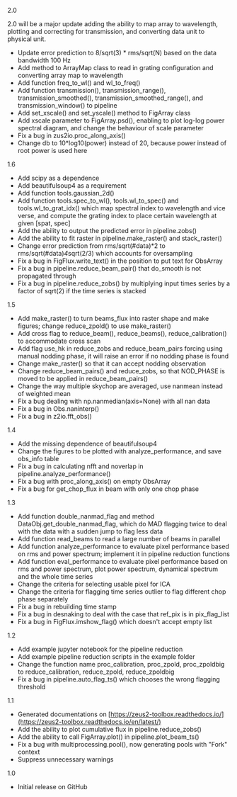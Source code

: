 2.0

2.0 will be a major update adding the ability to map array to wavelength, plotting and correcting for transmission, and
converting data unit to physical unit.

- Update error prediction to 8/sqrt(3) * rms/sqrt(N) based on the data bandwidth 100 Hz
- Add method to ArrayMap class to read in grating configuration and converting array map to wavelength
- Add function freq_to_wl() and wl_to_freq()
- Add function transmission(), transmission_range(), transmission_smoothed(), transmission_smoothed_range(), and
  transmission_window() to pipeline
- Add set_xscale() and set_yscale() method to FigArray class
- Add xscale parameter to FigArray.psd(), enabling to plot log-log power spectral diagram, and change the behaviour of
  scale parameter
- Fix a bug in zus2io.proc_along_axis()
- Change db to 10*log10(power) instead of 20, because power instead of root power is used here

1.6

- Add scipy as a dependence
- Add beautifulsoup4 as a requirement
- Add function tools.gaussian_2d()
- Add function tools.spec_to_wl(), tools.wl_to_spec() and tools.wl_to_grat_idx() which map spectral index to wavelength
  and vice verse, and compute the grating index to place certain wavelength at given [spat, spec]
- Add the ability to output the predicted error in pipeline.zobs()
- Add the ability to fit raster in pipeline.make_raster() and stack_raster()
- Change error prediction from rms/sqrt(#data)*2 to rms/sqrt(#data)*4*sqrt(2/3) which accounts for oversampling
- Fix a bug in FigFlux.write_text() in the position to put text for ObsArray
- Fix a bug in pipeline.reduce_beam_pair() that do_smooth is not propagated through
- Fix a bug in pipeline.reduce_zobs() by multiplying input times series by a factor of sqrt(2) if the time series is
  stacked

1.5

- Add make_raster() to turn beams_flux into raster shape and make figures; change reduce_zpold() to use make_raster()
- Add cross flag to reduce_beam(), reduce_beams(), reduce_calibration() to accommodate cross scan
- Add flag use_hk in reduce_zobs and reduce_beam_pairs forcing using manual nodding phase, it will raise an error if no
  nodding phase is found
- Change make_raster() so that it can accept nodding observation
- Change reduce_beam_pairs() and reduce_zobs, so that NOD_PHASE is moved to be applied in reduce_beam_pairs()
- Change the way multiple skychop are averaged, use nanmean instead of weighted mean
- Fix a bug dealing with np.nanmedian(axis=None) with all nan data
- Fix a bug in Obs.naninterp()
- Fix a bug in z2io.fft_obs()

1.4

- Add the missing dependence of beautifulsoup4
- Change the figures to be plotted with analyze_performance, and save obs_info table
- Fix a bug in calculating nfft and noverlap in pipeline.analyze_performance()
- Fix a bug with proc_along_axis() on empty ObsArray
- Fix a bug for get_chop_flux in beam with only one chop phase

1.3

- Add function double_nanmad_flag and method DataObj.get_double_nanmad_flag, which do MAD flagging twice to deal with
  the data with a sudden jump to flag less data
- Add function read_beams to read a large number of beams in parallel
- Add function analyze_performance to evaluate pixel performance based on rms and power spectrum; implement it in
  pipeline reduction functions
- Add function eval_performance to evaluate pixel performance based on rms and power spectrum, plot power spectrum,
  dynamical spectrum and the whole time series
- Change the criteria for selecting usable pixel for ICA
- Change the criteria for flagging time series outlier to flag different chop phase separately
- Fix a bug in rebuilding time stamp
- Fix a bug in desnaking to deal with the case that ref_pix is in pix_flag_list
- Fix a bug in FigFlux.imshow_flag() which doesn't accept empty list

1.2

- Add example jupyter notebook for the pipeline reduction
- Add example pipeline reduction scripts in the example folder
- Change the function name proc_calibration, proc_zpold, proc_zpoldbig to reduce_calibration, reduce_zpold,
  reduce_zpoldbig
- Fix a bug in pipeline.auto_flag_ts() which chooses the wrong flagging threshold

1.1

- Generated documentations on [https://zeus2-toolbox.readthedocs.io/](https://zeus2-toolbox.readthedocs.io/en/latest/)
- Add the ability to plot cumulative flux in pipeline.reduce_zobs()
- Add the ability to call FigArray.plot() in pipeline.plot_beam_ts()
- Fix a bug with multiprocessing.pool(), now generating pools with "Fork" context
- Suppress unnecessary warnings

1.0

- Initial release on GitHub
